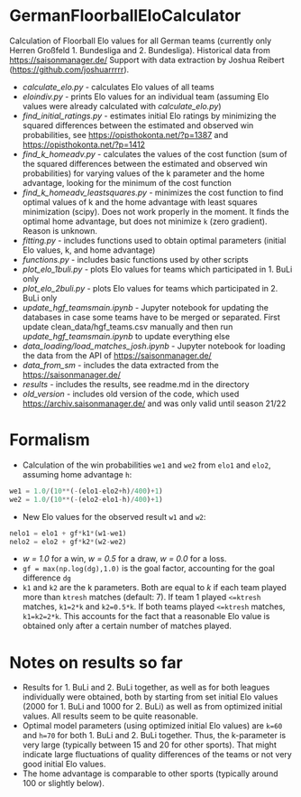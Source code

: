 # GermanFloorballEloCalculator
Calculation of Floorball Elo values for all German teams (currently only Herren Großfeld 1. Bundesliga and 2. Bundesliga). Historical data from https://saisonmanager.de/
Support with data extraction by Joshua Reibert (https://github.com/joshuarrrrr).

- *calculate_elo.py* - calculates Elo values of all teams
- *eloindiv.py* - prints Elo values for an individual team (assuming Elo values were already calculated with *calculate_elo.py*)
- *find_initial_ratings.py* - estimates initial Elo ratings by minimizing the squared differences between the estimated and observed win probabilities, see https://opisthokonta.net/?p=1387 and https://opisthokonta.net/?p=1412
- *find_k_homeadv.py* - calculates the values of the cost function (sum of the squared differences between the estimated and observed win probabilities) for varying values of the k parameter and the home advantage, looking for the minimum of the cost function
- *find_k_homeadv_leastsquares.py* - minimizes the cost function to find optimal values of k and the home advantage with least squares minimization (scipy). Does not work properly in the moment. It finds the optimal home advantage, but does not minimize `k` (zero gradient). Reason is unknown.
- *fitting.py* - includes functions used to obtain optimal parameters (initial Elo values, k, and home advantage)
- *functions.py* - includes basic functions used by other scripts
- *plot_elo_1buli.py* - plots Elo values for teams which participated in 1. BuLi only
- *plot_elo_2buli.py* - plots Elo values for teams which participated in 2. BuLi only
- *update_hgf_teamsmain.ipynb* - Jupyter notebook for updating the databases in case some teams have to be merged or separated. First update clean_data/hgf_teams.csv manually and then run *update_hgf_teamsmain.ipynb* to update everything else
- *data_loading/load_matches_josh.ipynb* - Jupyter notebook for loading the data from the API of https://saisonmanager.de/
- *data_from_sm* - includes the data extracted from the https://saisonmanager.de/
- *results* - includes the results, see readme.md in the directory
- *old_version* - includes old version of the code, which used https://archiv.saisonmanager.de/ and was only valid until season 21/22

# Formalism
- Calculation of the win probabilities `we1` and `we2` from `elo1` and `elo2`, assuming home advantage `h`: 
```python
we1 = 1.0/(10**(-(elo1-elo2+h)/400)+1)
we2 = 1.0/(10**(-(elo2-elo1-h)/400)+1)
```
- New Elo values for the observed result `w1` and `w2`:
```python
nelo1 = elo1 + gf*k1*(w1-we1)
nelo2 = elo2 + gf*k2*(w2-we2)
```
- *w = 1.0* for a win, *w = 0.5* for a draw, *w = 0.0* for a loss.
- `gf = max(np.log(dg),1.0)` is the goal factor, accounting for the goal difference `dg`
- `k1` and `k2` are the k parameters. Both are equal to *k* if each team played more than `ktresh` matches (default: 7). If team 1 played `<=ktresh` matches, `k1=2*k` and `k2=0.5*k`. If both teams played `<=ktresh` matches, `k1=k2=2*k`. This accounts for the fact that a reasonable Elo value is obtained only after a certain number of matches played.

# Notes on results so far
- Results for 1. BuLi and 2. BuLi together, as well as for both leagues individually were obtained, both by starting from set initial Elo values (2000 for 1. BuLi and 1000 for 2. BuLi) as well as from optimized initial values. All results seem to be quite reasonable.
- Optimal model parameters (using optimized initial Elo values) are `k=60` and `h=70` for both 1. BuLi and 2. BuLi together. Thus, the k-parameter is very large (typically between 15 and 20 for other sports). That might indicate large fluctuations of quality differences of the teams or not very good initial Elo values.
- The home advantage is comparable to other sports (typically around 100 or slightly below).
